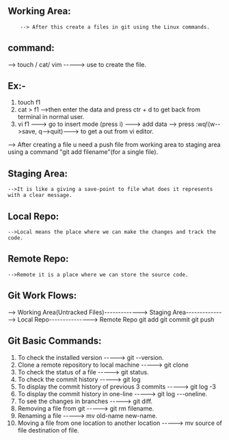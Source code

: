Working Area:
------------

		--> After this create a files in git using the Linux commands.

command:
--------

--> touch / cat/ vim -----> use to create the file.

Ex:-
----

1) touch f1
2)  cat > f1 -->then enter the data and press ctr + d to get back from terminal in normal user.
3) vi f1 ---> go to insert mode (press i) ---> add data --> press :wq!(w-->save, q-->quit)---> to get a out from vi editor.

--> After creating a file u need a push file from working area to staging area using a command "git add filename"(for a single file).

Staging Area:
------------
	-->It is like a giving a save-point to file what does it represents with a clear message.

Local Repo:
-----------
	-->Local means the place where we can make the changes and track the code.

Remote Repo:
------------
	-->Remote it is a place where we can store the source code.



Git Work Flows:
---------------

--> Working Area(Untracked Files)-------------> Staging Area---------------> Local Repo---------------> Remote Repo 
                               git add                    git commit                   git push

Git Basic Commands:
-------------------

1) To check the installed version                      -----> git --version.
2) Clone a remote repository to local machine          -----> git clone <copy the https-link>
3) To check the status of a file                       -----> git status.
4) To check the commit history                         -----> git log 
5) To display the commit history of previous 3 commits -----> git log -3
6) To display the commit history in one-line           -----> git log ---oneline.
7) To see the changes in branches                      -----> git diff.
8) Removing a file from git                            -----> git rm filename.
9) Renaming a file                                     -----> mv old-name new-name.
10) Moving a file from one location to another location -----> mv source of file destination of file.
